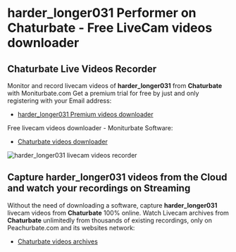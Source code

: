 # harder_longer031 Performer on Chaturbate - Free LiveCam videos downloader

## Chaturbate Live Videos Recorder

Monitor and record livecam videos of **harder_longer031** from **Chaturbate** with Moniturbate.com
Get a premium trial for free by just and only registering with your Email address:
* [harder_longer031 Premium videos downloader](https://moniturbate.com/request-demo-licence-key.html)

Free livecam videos downloader - Moniturbate Software:
* [Chaturbate videos downloader](https://moniturbate.com/moniturbate-download-software.html)

![harder_longer031 livecam videos recorder](https://peachurnet.com/templates/moniturbate-software.png)


## Capture harder_longer031 videos from the Cloud and watch your recordings on Streaming

Without the need of downloading a software, capture **harder_longer031** livecam videos from **Chaturbate** 100% online.
Watch Livecam archives from **Chaturbate** unlimitedly from thousands of existing recordings, only on Peachurbate.com and its websites network:
* [Chaturbate videos archives](https://peachurnet.com/)